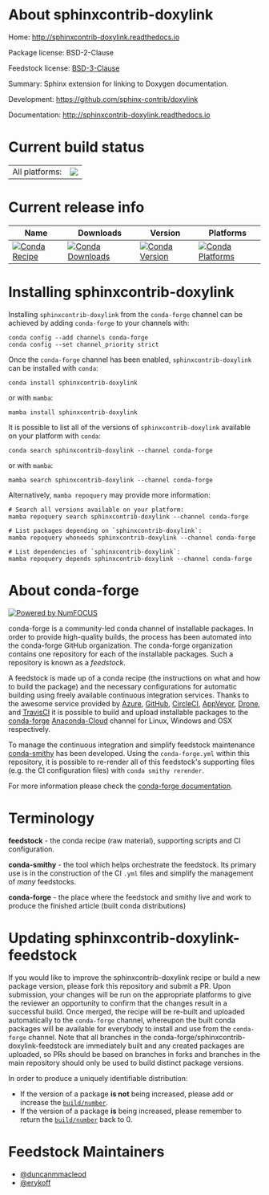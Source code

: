 About sphinxcontrib-doxylink
============================

Home: http://sphinxcontrib-doxylink.readthedocs.io

Package license: BSD-2-Clause

Feedstock license: [BSD-3-Clause](https://github.com/conda-forge/sphinxcontrib-doxylink-feedstock/blob/main/LICENSE.txt)

Summary: Sphinx extension for linking to Doxygen documentation.

Development: https://github.com/sphinx-contrib/doxylink

Documentation: http://sphinxcontrib-doxylink.readthedocs.io

Current build status
====================


<table><tr><td>All platforms:</td>
    <td>
      <a href="https://dev.azure.com/conda-forge/feedstock-builds/_build/latest?definitionId=6125&branchName=main">
        <img src="https://dev.azure.com/conda-forge/feedstock-builds/_apis/build/status/sphinxcontrib-doxylink-feedstock?branchName=main">
      </a>
    </td>
  </tr>
</table>

Current release info
====================

| Name | Downloads | Version | Platforms |
| --- | --- | --- | --- |
| [![Conda Recipe](https://img.shields.io/badge/recipe-sphinxcontrib--doxylink-green.svg)](https://anaconda.org/conda-forge/sphinxcontrib-doxylink) | [![Conda Downloads](https://img.shields.io/conda/dn/conda-forge/sphinxcontrib-doxylink.svg)](https://anaconda.org/conda-forge/sphinxcontrib-doxylink) | [![Conda Version](https://img.shields.io/conda/vn/conda-forge/sphinxcontrib-doxylink.svg)](https://anaconda.org/conda-forge/sphinxcontrib-doxylink) | [![Conda Platforms](https://img.shields.io/conda/pn/conda-forge/sphinxcontrib-doxylink.svg)](https://anaconda.org/conda-forge/sphinxcontrib-doxylink) |

Installing sphinxcontrib-doxylink
=================================

Installing `sphinxcontrib-doxylink` from the `conda-forge` channel can be achieved by adding `conda-forge` to your channels with:

```
conda config --add channels conda-forge
conda config --set channel_priority strict
```

Once the `conda-forge` channel has been enabled, `sphinxcontrib-doxylink` can be installed with `conda`:

```
conda install sphinxcontrib-doxylink
```

or with `mamba`:

```
mamba install sphinxcontrib-doxylink
```

It is possible to list all of the versions of `sphinxcontrib-doxylink` available on your platform with `conda`:

```
conda search sphinxcontrib-doxylink --channel conda-forge
```

or with `mamba`:

```
mamba search sphinxcontrib-doxylink --channel conda-forge
```

Alternatively, `mamba repoquery` may provide more information:

```
# Search all versions available on your platform:
mamba repoquery search sphinxcontrib-doxylink --channel conda-forge

# List packages depending on `sphinxcontrib-doxylink`:
mamba repoquery whoneeds sphinxcontrib-doxylink --channel conda-forge

# List dependencies of `sphinxcontrib-doxylink`:
mamba repoquery depends sphinxcontrib-doxylink --channel conda-forge
```


About conda-forge
=================

[![Powered by
NumFOCUS](https://img.shields.io/badge/powered%20by-NumFOCUS-orange.svg?style=flat&colorA=E1523D&colorB=007D8A)](https://numfocus.org)

conda-forge is a community-led conda channel of installable packages.
In order to provide high-quality builds, the process has been automated into the
conda-forge GitHub organization. The conda-forge organization contains one repository
for each of the installable packages. Such a repository is known as a *feedstock*.

A feedstock is made up of a conda recipe (the instructions on what and how to build
the package) and the necessary configurations for automatic building using freely
available continuous integration services. Thanks to the awesome service provided by
[Azure](https://azure.microsoft.com/en-us/services/devops/), [GitHub](https://github.com/),
[CircleCI](https://circleci.com/), [AppVeyor](https://www.appveyor.com/),
[Drone](https://cloud.drone.io/welcome), and [TravisCI](https://travis-ci.com/)
it is possible to build and upload installable packages to the
[conda-forge](https://anaconda.org/conda-forge) [Anaconda-Cloud](https://anaconda.org/)
channel for Linux, Windows and OSX respectively.

To manage the continuous integration and simplify feedstock maintenance
[conda-smithy](https://github.com/conda-forge/conda-smithy) has been developed.
Using the ``conda-forge.yml`` within this repository, it is possible to re-render all of
this feedstock's supporting files (e.g. the CI configuration files) with ``conda smithy rerender``.

For more information please check the [conda-forge documentation](https://conda-forge.org/docs/).

Terminology
===========

**feedstock** - the conda recipe (raw material), supporting scripts and CI configuration.

**conda-smithy** - the tool which helps orchestrate the feedstock.
                   Its primary use is in the construction of the CI ``.yml`` files
                   and simplify the management of *many* feedstocks.

**conda-forge** - the place where the feedstock and smithy live and work to
                  produce the finished article (built conda distributions)


Updating sphinxcontrib-doxylink-feedstock
=========================================

If you would like to improve the sphinxcontrib-doxylink recipe or build a new
package version, please fork this repository and submit a PR. Upon submission,
your changes will be run on the appropriate platforms to give the reviewer an
opportunity to confirm that the changes result in a successful build. Once
merged, the recipe will be re-built and uploaded automatically to the
`conda-forge` channel, whereupon the built conda packages will be available for
everybody to install and use from the `conda-forge` channel.
Note that all branches in the conda-forge/sphinxcontrib-doxylink-feedstock are
immediately built and any created packages are uploaded, so PRs should be based
on branches in forks and branches in the main repository should only be used to
build distinct package versions.

In order to produce a uniquely identifiable distribution:
 * If the version of a package **is not** being increased, please add or increase
   the [``build/number``](https://docs.conda.io/projects/conda-build/en/latest/resources/define-metadata.html#build-number-and-string).
 * If the version of a package **is** being increased, please remember to return
   the [``build/number``](https://docs.conda.io/projects/conda-build/en/latest/resources/define-metadata.html#build-number-and-string)
   back to 0.

Feedstock Maintainers
=====================

* [@duncanmmacleod](https://github.com/duncanmmacleod/)
* [@erykoff](https://github.com/erykoff/)

